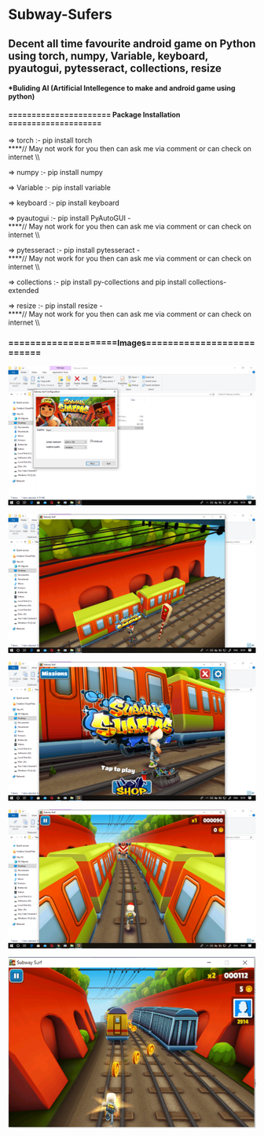 # Subway-Sufers

## Decent all time favourite android game on Python using torch, numpy, Variable, keyboard, pyautogui, pytesseract, collections, resize 

#### *Buliding AI (Artificial Intellegence to make and android game using python)

#### ====================== Package Installation ====================

=> torch :- pip install torch            
****// May not work for you then can ask me via comment or can check on internet \\\\

=> numpy :- pip install numpy

=> Variable :- pip install variable

=> keyboard :- pip install keyboard

=> pyautogui :- pip install PyAutoGUI -     
****// May not work for you then can ask me via comment or can check on internet \\\\

=> pytesseract :- pip install pytesseract -   
****// May not work for you then can ask me via comment or can check on internet \\\\

=> collections :- pip install py-collections and pip install collections-extended

=> resize :- pip install resize -            
****// May not work for you then can ask me via comment or can check on internet \\\\
### ====================Images==========================

![alt text](https://github.com/aj14799/Subway-Sufers/blob/master/Sreenshots/Screenshot%20(224).png)


![alt text](https://github.com/aj14799/Subway-Sufers/blob/master/Sreenshots/Screenshot%20(225).png)


![alt text](https://github.com/aj14799/Subway-Sufers/blob/master/Sreenshots/Screenshot%20(226).png)


![alt text](https://github.com/aj14799/Subway-Sufers/blob/master/Sreenshots/Screenshot%20(227).png)


![alt text](https://github.com/aj14799/Subway-Sufers/blob/master/Sreenshots/Screenshot%20(228).png)




